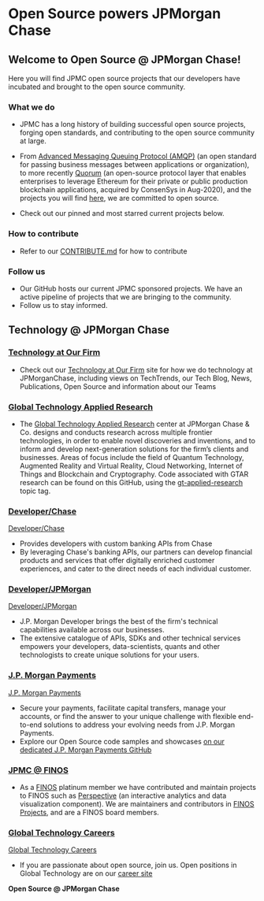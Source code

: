 # Open Source powers JPMorgan Chase

## Welcome to Open Source @ JPMorgan Chase!

Here you will find JPMC open source projects that our developers have incubated and brought to the open source community.

### What we do

* JPMC has a long history of building successful open source projects, forging open standards, and contributing to the open source community at large. 
* From [Advanced Messaging Queuing Protocol (AMQP)](https://www.amqp.org/) (an open standard for passing business messages between applications or organization), to more recently [Quorum](https://consensys.net/quorum/products/) (an open-source protocol layer that enables enterprises to leverage Ethereum for their private or public production blockchain applications,  acquired by ConsenSys in Aug-2020), and the projects you will find [here](https://jpmorganchase.github.io/), we are committed to open source.

* Check out our pinned and most starred current projects below.

### How to contribute

* Refer to our [CONTRIBUTE.md](https://github.com/jpmorganchase/.github/blob/main/CONTRIBUTING.md) for how to contribute

### Follow us

* Our GitHub hosts our current JPMC sponsored projects. We have an active pipeline of projects that we are bringing to the community. 
*  Follow us to stay informed.

## Technology @ JPMorgan Chase

### [Technology at Our Firm](https://www.jpmorgan.com/technology)

* Check out our [Technology at Our Firm](https://www.jpmorgan.com/technology) site for how we do technology at JPMorganChase, including views on TechTrends, our Tech Blog, News, Publications, Open Source and information about our Teams 

### [Global Technology Applied Research](https://www.jpmorgan.com/technology/applied-research)

* The [Global Technology Applied Research](https://www.jpmorgan.com/technology/applied-research) center at JPMorgan Chase & Co. designs and conducts research across multiple frontier technologies, in order to enable novel discoveries and inventions, and to inform and develop next-generation solutions for the firm’s clients and businesses. Areas of focus include the field of Quantum Technology, Augmented Reality and Virtual Reality, Cloud Networking, Internet of Things and Blockchain and Cryptography. Code associated with GTAR research can be found on this GitHub, using the [gt-applied-research](https://github.com/search?q=gt-applied-research&type=repositories) topic tag.

### [Developer/Chase](https://developer.chase.com)

[Developer/Chase](https://developer.chase.com)
* Provides developers with custom banking APIs from Chase
* By leveraging Chase's banking APIs, our partners can develop financial products and services that offer digitally enriched customer experiences, and cater to the direct needs of each individual customer.

### [Developer/JPMorgan](https://developer.jpmorgan.com)

[Developer/JPMorgan](https://developer.jpmorgan.com)
* J.P. Morgan Developer brings the best of the firm's technical capabilities available across our businesses.
* The extensive catalogue of APIs, SDKs and other technical services empowers your developers, data-scientists, quants and other technologists to create unique solutions for your users.

### [J.P. Morgan Payments](https://www.jpmorgan.com/payments)

[J.P. Morgan Payments](https://www.jpmorgan.com/payments)
* Secure your payments, facilitate capital transfers, manage your accounts, or find the answer to your unique challenge with flexible end-to-end solutions to address your evolving needs from J.P. Morgan Payments.
* Explore our Open Source code samples and showcases [on our dedicated J.P. Morgan Payments GitHub](https://github.com/jpmorgan-payments)

### [JPMC @ FINOS](https://finos.org)

* As a [FINOS](https://finos.org) platinum member we have contributed and maintain projects to FINOS such as [Perspective](https://github.com/finos/perspective) (an interactive analytics and data visualization component). We are maintainers and contributors in [FINOS Projects](https://landscape.finos.org/), and are a FINOS board members.

### [Global Technology Careers](https://careers.jpmorgan.com/)

[Global Technology Careers](https://careers.jpmorgan.com/)
* If you are passionate about open source, join us. Open positions in Global Technology are on our [career site](https://careers.jpmorgan.com/)

**Open Source @ JPMorgan Chase**

